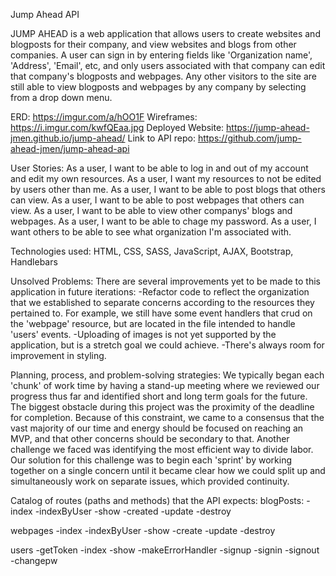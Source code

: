 Jump Ahead API

JUMP AHEAD is a web application that allows users to create websites and blogposts for their company, and view websites and blogs from other companies.  A user can sign in by entering fields like 'Organization name', 'Address', 'Email', etc, and only users associated with that company can edit that company's blogposts and webpages. Any other visitors to the site are still able to view blogposts and webpages by any company by selecting from a drop down menu.

ERD: https://imgur.com/a/hOO1F
Wireframes: https://i.imgur.com/kwfQEaa.jpg
Deployed Website: https://jump-ahead-jmen.github.io/jump-ahead/
Link to API repo: https://github.com/jump-ahead-jmen/jump-ahead-api

User Stories:
As a user, I want to be able to log in and out of my account and edit my own resources.
As a user, I want my resources to not be edited by users other than me.
As a user, I want to be able to post blogs that others can view.
As a user, I want to be able to post webpages that others can view.
As a user, I want to be able to view other companys' blogs and webpages.
As a user, I want to be able to chage my password.
As a user, I want others to be able to see what organization I'm associated with.

Technologies used:
HTML, CSS, SASS, JavaScript, AJAX, Bootstrap, Handlebars

Unsolved Problems:
There are several improvements yet to be made to this application in future iterations:
-Refactor code to reflect the organization that we established to separate concerns according to the resources they pertained to. For example, we still have some event handlers that crud on the 'webpage' resource, but are located in the file intended to handle 'users' events.
-Uploading of images is not yet supported by the application, but is a stretch goal we could achieve.
-There's always room for improvement in styling.

Planning, process, and problem-solving strategies:
We typically began each 'chunk' of work time by having a stand-up meeting where we reviewed our progress thus far and identified short and long term goals for the future.  The biggest obstacle during this project was the proximity of the deadline for completion.  Because of this constraint, we came to a consensus that the vast majority of our time and energy should be focused on reaching an MVP, and that other concerns should be secondary to that.  Another challenge we faced was identifying the most efficient way to divide labor.  Our solution for this challenge was to begin each 'sprint' by working together on a single concern until it became clear how we could split up and simultaneously work on separate issues, which provided continuity.

Catalog of routes (paths and methods) that the API expects:
blogPosts:
  -index
  -indexByUser
  -show
  -created
  -update
  -destroy

webpages
  -index
  -indexByUser
  -show
  -create
  -update
  -destroy

users
  -getToken
  -index
  -show
  -makeErrorHandler
  -signup
  -signin
  -signout
  -changepw
